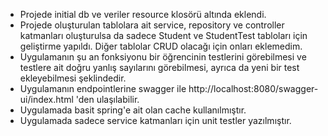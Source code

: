 - Projede initial db ve veriler resource klosörü altında eklendi.
- Projede oluşturulan tablolara ait service, repository ve controller katmanları oluşturulsa da sadece Student ve StudentTest tabloları için geliştirme yapıldı. Diğer tablolar CRUD olacağı için onları eklemedim.
- Uygulamanın şu an fonksiyonu bir öğrencinin testlerini görebilmesi ve testlere ait doğru yanlış sayılarını görebilmesi, ayrıca da yeni bir test ekleyebilmesi şeklindedir.
- Uygulamanın endpointlerine swagger ile http://localhost:8080/swagger-ui/index.html 'den ulaşılabilir.
- Uygulamada basit spring'e ait olan cache kullanılmıştır.
- Uygulamada sadece service katmanları için unit testler yazılmıştır.
